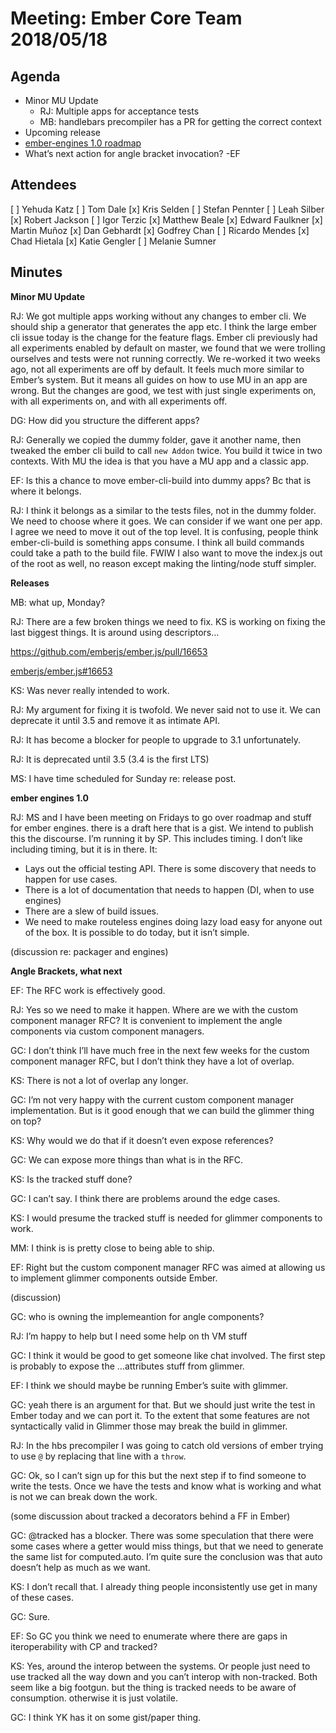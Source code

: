 # Meeting: Ember Core Team 2018/05/18

## Agenda

- Minor MU Update
  - RJ: Multiple apps for acceptance tests
  - MB: handlebars precompiler has a PR for getting the correct context
- Upcoming release
- [ember-engines 1.0 roadmap](https://gist.github.com/MelSumner/17d3cc6166771c880afd9124e79dad95)
- What’s next action for angle bracket invocation? -EF


## Attendees

[ ] Yehuda Katz
[ ] Tom Dale
[x] Kris Selden
[ ] Stefan Pennter
[ ] Leah Silber
[x] Robert Jackson
[ ] Igor Terzic
[x] Matthew Beale
[x] Edward Faulkner
[x] Martin Muñoz
[x] Dan Gebhardt
[x] Godfrey Chan
[ ] Ricardo Mendes
[x] Chad Hietala
[x] Katie Gengler
[ ] Melanie Sumner

## Minutes

**Minor MU Update**

RJ: We got multiple apps working without any changes to ember cli. We should ship a generator that generates the app etc. I think the large ember cli issue today is the change for the feature flags. Ember cli previously had all experiments enabled by default on master, we found that we were trolling ourselves and tests were not running correctly. We re-worked it two weeks ago, not all experiments are off by default. It feels much more similar to Ember’s system. But it means all guides on how to use MU in an app are wrong. But the changes are good, we test with just single experiments on, with all experiments on, and with all experiments off.

DG: How did you structure the different apps?

RJ: Generally we copied the dummy folder, gave it another name, then tweaked the ember cli build to call `new Addon` twice. You build it twice in two contexts. With MU the idea is that you have a MU app and a classic app.

EF: Is this a chance to move ember-cli-build into dummy apps? Bc that is where it belongs.

RJ: I think it belongs as a similar to the tests files, not in the dummy folder. We need to choose where it goes. We can consider if we want one per app. I agree we need to move it out of the top level. It is confusing, people think ember-cli-build is something apps consume. I think all build commands could take a path to the build file. FWIW I also want to move the index.js out of the root as well, no reason except making the linting/node stuff simpler.

**Releases**

MB: what up, Monday?

RJ: There are a few broken things we need to fix. KS is working on fixing the last biggest things. It is around using descriptors…


https://github.com/emberjs/ember.js/pull/16653


[emberjs/ember.js#16653](https://github.com/emberjs/ember.js/pull/16653)

KS: Was never really intended to work.

RJ: My argument for fixing it is twofold. We never said not to use it. We can deprecate it until 3.5 and remove it as intimate API.

RJ: It has become a blocker for people to upgrade to 3.1 unfortunately.

RJ: It is deprecated until 3.5 (3.4 is the first LTS)

MS: I have time scheduled for Sunday re: release post.

**ember engines 1.0**

RJ: MS and I have been meeting on Fridays to go over roadmap and stuff for ember engines. there is a draft here that is a gist. We intend to publish this the discourse. I’m running it by SP. This includes timing. I don’t like including timing, but it is in there. It:


- Lays out the official testing API. There is some discovery that needs to happen for use cases.
- There is a lot of documentation that needs to happen (DI, when to use engines)
- There are a slew of build issues.
- We need to make routeless engines doing lazy load easy for anyone out of the box. It is possible to do today, but it isn’t simple.

(discussion re: packager and engines)

**Angle Brackets, what next**

EF: The RFC work is effectively good.

RJ: Yes so we need to make it happen. Where are we with the custom component manager RFC? It is convenient to implement the angle components via custom component managers.

GC: I don’t think I’ll have much free in the next few weeks for the custom component manager RFC, but I don’t think they have a lot of overlap.

KS: There is not a lot of overlap any longer.

GC: I’m not very happy with the current custom component manager implementation. But is it good enough that we can build the glimmer thing on top?

KS: Why would we do that if it doesn’t even expose references?

GC: We can expose more things than what is in the RFC.

KS: Is the tracked stuff done?

GC: I can’t say. I think there are problems around the edge cases.

KS: I would presume the tracked stuff is needed for glimmer components to work.

MM: I think is is pretty close to being able to ship.

EF: Right but the custom component manager RFC was aimed at allowing us to implement glimmer components outside Ember.

(discussion)

GC: who is owning the implemeantion for angle components?

RJ: I’m happy to help but I need some help on th VM stuff

GC: I think it would be good to get someone like chat involved. The first step is probably to expose the …attributes stuff from glimmer.

EF: I think we should maybe be running Ember’s suite with glimmer.

GC: yeah there is an argument for that. But we should just write the test in Ember today and we can port it. To the extent that some features are not syntactically valid in Glimmer those may break the build in glimmer.

RJ: In the hbs precompiler I was going to catch old versions of ember trying to use `@` by replacing that line with a `throw`.

GC: Ok, so I can’t sign up for this but the next step if to find someone to write the tests. Once we have the tests and know what is working and what is not we can break down the work.

(some discussion about tracked a decorators behind a FF in Ember)

GC: @tracked has a blocker. There was some speculation that there were some cases where a getter would miss things, but that we need to generate the same list for computed.auto. I’m quite sure the conclusion was that auto doesn’t help as much as we want.

KS: I don’t recall that. I already thing people inconsistently use get in many of these cases.

GC: Sure.

EF: So GC you think we need to enumerate where there are gaps in iteroperability with CP and tracked?

KS: Yes, around the interop between the systems. Or people just need to use tracked all the way down and you can’t interop with non-tracked. Both seem like a big footgun. but the thing is tracked needs to be aware of consumption. otherwise it is just volatile.

GC: I think YK has it on some gist/paper thing.














